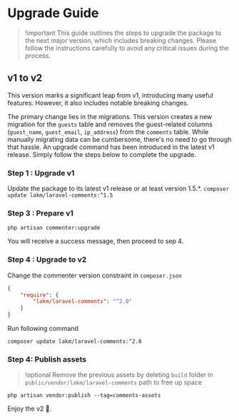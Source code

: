 # Upgrade Guide

> !important
> This guide outlines the steps to upgrade the package to the next major version, which includes breaking changes.
> Please follow the instructions carefully to avoid any critical issues during the process.

## v1 to v2

This version marks a significant leap from v1, introducing many useful features. However, it also includes notable
breaking changes.

The primary change lies in the migrations. This version creates a new migration for the `guests` table and removes the
guest-related columns (`guest_name`, `guest_email`, `ip_address`) from the `comments` table. While manually migrating data can
be cumbersome, there's no need to go through that hassle. An upgrade command has been introduced in the latest v1
release. Simply follow the steps below to complete the upgrade.

### Step 1 : Upgrade v1

Update the package to its latest v1 release or at least version 1.5.*.
`composer update lakm/laravel-comments:^1.5`

### Step 3 : Prepare v1

`php artisan commenter:upgrade`

You will receive a success message, then proceed to sep 4.

### Step 4 : Upgrade to v2

Change the commenter version constraint in `composer.json`

```json
{
    "require": {
        "lakm/laravel-comments": "^2.0"
    }
}
```
Run following command

`composer update lakm/laravel-comments:^2.0`

### Step 4: Publish assets

> !optional
> Remove the previous assets by deleting `build` folder in `public/vendor/lakm/laravel-comments`
> path to free up space

`php artisan vendor:publish --tag=comments-assets`

Enjoy the v2 🤩.

